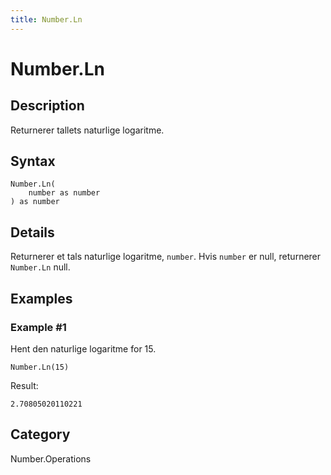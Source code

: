 ```yaml
---
title: Number.Ln
---
```


# Number.Ln


## Description

Returnerer tallets naturlige logaritme.


## Syntax

```powerquery
Number.Ln(
    number as number
) as number
```


## Details

Returnerer et tals naturlige logaritme, <code>number</code>. Hvis <code>number</code> er null, returnerer <code>Number.Ln</code> null.


## Examples

### Example #1 
Hent den naturlige logaritme for 15.
```powerquery
Number.Ln(15)
```

Result: 
```powerquery
2.70805020110221
```




## Category
Number.Operations
